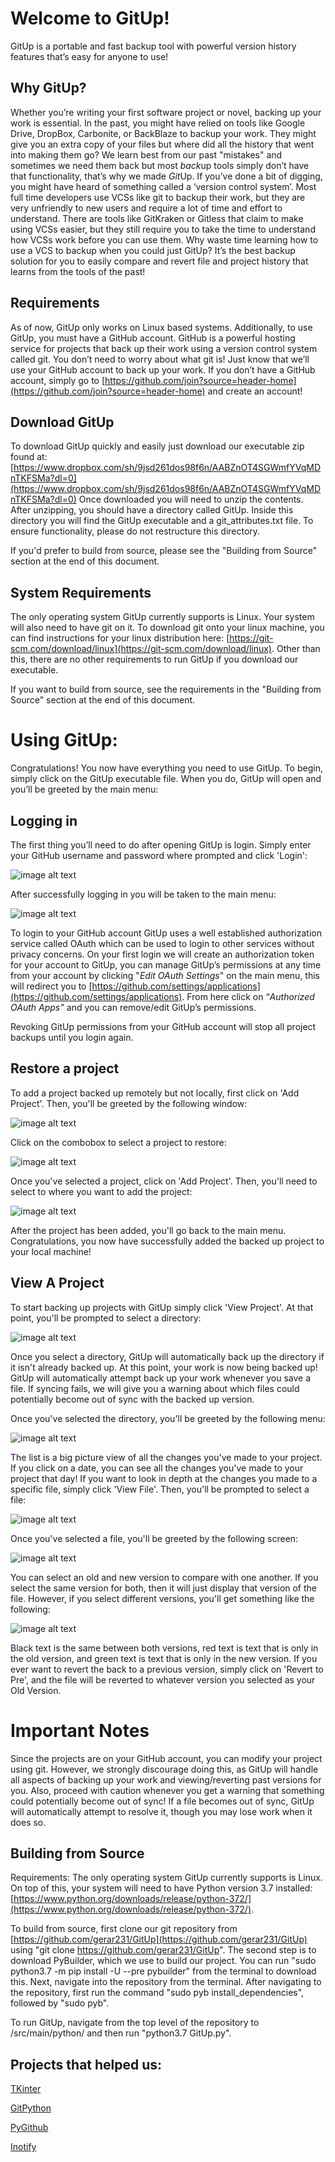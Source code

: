 # Welcome to GitUp!

GitUp is a portable and fast backup tool with powerful version history features that’s easy for anyone to use!

## Why GitUp?

Whether you’re writing your first software project or novel, backing up your work is essential. In the past, you might have relied on tools like Google Drive, DropBox, Carbonite, or BackBlaze to backup your work. They might give you an extra copy of your files but where did all the history that went into making them go? We learn best from our past "mistakes" and sometimes we need them back but most *back*up tools simply don’t have that functionality, that’s why we made *Git*Up. If you’ve done a bit of digging, you might have heard of something called a ‘version control system’. Most full time developers use VCSs like git to backup their work, but they are very unfriendly to new users and require a lot of time and effort to understand. There are tools like GitKraken or Gitless that claim to make using VCSs easier, but they still require you to take the time to understand how VCSs work before you can use them. Why waste time learning how to use a VCS to backup when you could just GitUp? It’s the best backup solution for you to easily compare and revert file and project history that learns from the tools of the past!

## Requirements

As of now, GitUp only works on Linux based systems. Additionally, to use GitUp, you must have a GitHub account. GitHub is a powerful hosting service for projects that back up their work using a version control system called git. You don’t need to worry about what git is! Just know that we’ll use your GitHub account to back up your work. If you don’t have a GitHub account, simply go to [https://github.com/join?source=header-home](https://github.com/join?source=header-home) and create an account!

## Download GitUp

To download GitUp quickly and easily just download our executable zip found at: [https://www.dropbox.com/sh/9jsd261dos98f6n/AABZnOT4SGWmfYVqMDnTKFSMa?dl=0](https://www.dropbox.com/sh/9jsd261dos98f6n/AABZnOT4SGWmfYVqMDnTKFSMa?dl=0)
Once downloaded you will need to unzip the contents. After unzipping, you should have a directory called GitUp. Inside this directory
you will find the GitUp executable and a git_attributes.txt file. To ensure functionality, please do not restructure this directory.

If you'd prefer to build from source, please see the "Building from Source" section at the end of this document.

## System Requirements

The only operating system GitUp currently supports is Linux. Your system will also need to have git on it. To download git onto 
your linux machine, you can find instructions for your linux distribution here: [https://git-scm.com/download/linux](https://git-scm.com/download/linux).
Other than this, there are no other requirements to run GitUp if you download our executable.

If you want to build from source, see the requirements in the "Building from Source" section at the end of this document.

# Using GitUp:

Congratulations! You now have everything you need to use GitUp. To begin, simply click on the GitUp executable file. When you do, GitUp will open and you’ll be greeted by the main menu:

## Logging in

The first thing you’ll need to do after opening GitUp is login. Simply enter your GitHub username and password where prompted and click 'Login':

![image alt text](images/login.png)

After successfully logging in you will be taken to the main menu:

![image alt text](images/main_menu.png)

To login to your GitHub account GitUp uses a well established authorization service called OAuth which can be used to login to other services without privacy concerns.
On your first login we will create an authorization token for your account to GitUp, you can manage GitUp’s permissions at any time from your account by clicking "*Edit OAuth Settings*" on the main menu, this will redirect you to [https://github.com/settings/applications](https://github.com/settings/applications). From here click on “*Authorized OAuth Apps”* and you can remove/edit GitUp’s permissions. 

Revoking GitUp permissions from your GitHub account will stop all project backups until you login again.

## Restore a project
To add a project backed up remotely but not locally, first click on 'Add Project'. Then, you'll be greeted by the following window:

![image alt text](images/restore_2.png)

Click on the combobox to select a project to restore:

![image alt text](images/restore_1.png)

Once you've selected a project, click on 'Add Project'. Then, you'll need to select to where you want to add the project:

![image alt text](images/restore_3.png)

After the project has been added, you'll go back to the main menu. Congratulations, you now have successfully added the backed up project to your local machine!


## View A Project
To start backing up projects with GitUp simply click 'View Project'. At that point, you'll be prompted to select a directory:

![image alt text](images/view_1.png)

Once you select a directory, GitUp will automatically back up the directory if it isn't already backed up. At this point, your work is now being backed up!  GitUp will automatically attempt back up your work whenever you save a file. If syncing fails, we will give you a warning about which files could potentially become out of sync with the backed up version.

Once you've selected the directory, you'll be greeted by the following menu:

![image alt text](images/view_2.png)

The list is a big picture view of all the changes you've made to your project. If you click on a date, you can see all the changes you've made to your project that day! If you want to look in depth at the changes you made to a specific file, simply click 'View File'. Then, you'll be prompted to select a file:

![image alt text](images/view_3.png)

Once you've selected a file, you'll be greeted by the following screen:

![image alt text](images/view_4.png)

You can select an old and new version to compare with one another. If you select the same version for both, then it will just display that version of the file. However, if you select different versions, you'll get something like the following:

![image alt text](images/view_5.png)

Black text is the same between both versions, red text is text that is only in the old version, and green text is text that is only in the new version. If you ever want to revert the back to a previous version, simply click on 'Revert to Pre', and the file will be reverted to whatever version you selected as your Old Version.


# Important Notes

Since the projects are on your GitHub account, you can modify your project using git. However, we strongly discourage doing this, as GitUp will handle all aspects of backing up your work and viewing/reverting past versions for you. Also, proceed with caution whenever you get a warning that something could potentially become out of sync! If a file becomes out of sync, GitUp will automatically attempt to resolve it, though you may lose work when it does so.

## Building from Source

Requirements:
The only operating system GitUp currently supports is Linux. On top of this, your system will need to have Python version 3.7 installed: [https://www.python.org/downloads/release/python-372/](https://www.python.org/downloads/release/python-372/).


To build from source, first clone our git repository from [https://github.com/gerar231/GitUp](https://github.com/gerar231/GitUp) using "git clone https://github.com/gerar231/GitUp". The second step is to download PyBuilder, which we use to build our project. You can run "sudo python3.7 -m pip install -U --pre pybuilder" from the terminal to download this. Next, navigate into the repository from the terminal. After navigating to the repository, first run the command "sudo pyb install_dependencies", followed by "sudo pyb". 

To run GitUp, navigate from the top level of the repository to /src/main/python/ and then run "python3.7 GitUp.py".

## Projects that helped us:

[TKinter](https://docs.python.org/3/library/tk.html) 

[GitPython](https://gitpython.readthedocs.io/en/stable/)

[PyGithub](https://pygithub.readthedocs.io/en/latest/index.html) 

[Inotify](http://man7.org/linux/man-pages/man7/inotify.7.html)
